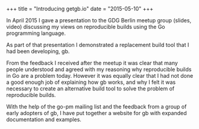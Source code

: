 +++
title = "Introducing getgb.io"
date = "2015-05-10"
+++

In April 2015 I gave a presentation to the GDG Berlin meetup group (slides, video) discussing my views on reproducible builds using the Go programming language.

As part of that presentation I demonstrated a replacement build tool that I had been developing, gb.

<!--more-->

From the feedback I received after the meetup it was clear that many people understood and agreed with my reasoning why reproducible builds in Go are a problem today. However it was equally clear that I had not done a good enough job of explaining how gb works, and why I felt it was necessary to create an alternative build tool to solve the problem of reproducible builds.

With the help of the go-pm mailing list and the feedback from a group of early adopters of gb, I have put together a website for gb with expanded documentation and examples.
